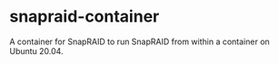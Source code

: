 # snapraid-container

A container for SnapRAID to run SnapRAID from within a container on Ubuntu 20.04.